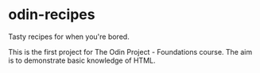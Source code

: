 # odin-recipes
Tasty recipes for when you're bored.

This is the first project for The Odin Project - Foundations course. The aim is to demonstrate
basic knowledge of HTML.